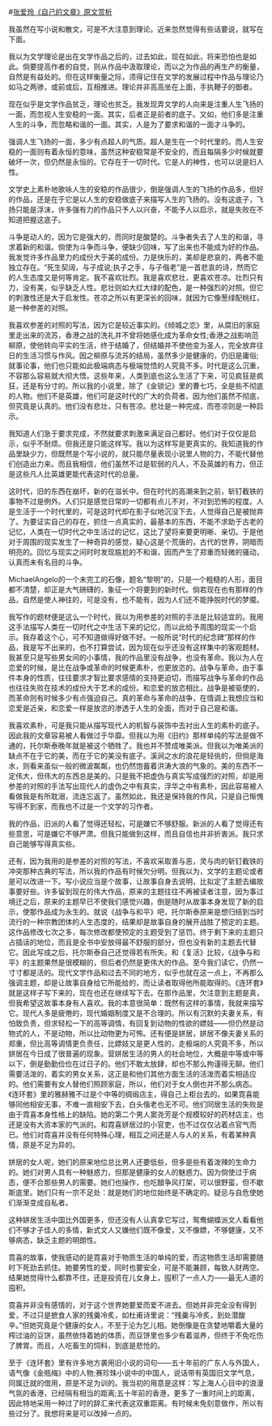 #[张爱玲《自己的文章》原文赏析](https://www.vrrw.net/wx/9923.html)

我虽然在写小说和散文，可是不大注意到理论。近来忽然觉得有些话要说，就写在下面。

我以为文学理论是出在文学作品之后的，过去如此，现在如此，将来恐怕也是如此。倘要提高作者的自觉，则从作品中汲取理论，而以之为作品的再生产的衡量，自然是有益处的。但在这样衡量之际，须得记住在文学的发展过程中作品与理论乃如马之两骖，或前或后，互相推进。理论并非高高坐在上面，手执鞭子的御者。

现在似乎是文学作品贫乏，理论也贫乏。我发现弄文学的人向来是注重人生飞扬的一面，而忽视人生安稳的一面。其实，后者正是前者的底子。又如，他们多是注重人生的斗争，而忽略和谐的一面。其实，人是为了要求和谐的一面才斗争的。

强调人生飞扬的一面，多少有点超人的气质。超人是生在一个时代里的。而人生安稳的一面则有着永恒的意味，虽然这种安稳常是不安全的，而且每隔多少时候就要破坏一次，但仍然是永恒的。它存在于一切时代。它是人的神性，也可以说是妇人性。

文学史上素朴地歌咏人生的安稳的作品很少，倒是强调人生的飞扬的作品多，但好的作品，还是在于它是以人生的安稳做底子来描写人生的飞扬的。没有这底子，飞扬只能是浮沫，许多强有力的作品只予人以兴奋，不能予人以启示，就是失败在不知道把握这底子。

斗争是动人的，因为它是强大的，而同时是酸楚的。斗争者失去了人生的和谐，寻求着新的和谐。倘使为斗争而斗争，便缺少回味，写了出来也不能成为好的作品。我发觉许多作品里力的成份大于美的成份。力是快乐的，美却是悲哀的，两者不能独立存在。“死生契阔，与子成说;执子之手，与子偕老”是一首悲哀的诗，然而它的人生态度又是何等肯定。我不喜欢壮烈。我是喜欢悲壮，更喜欢苍凉。壮烈只有力，没有美，似乎缺乏人性。悲壮则如大红大绿的配色，是一种强烈的对照。但它的刺激性还是大于启发性。苍凉之所以有更深长的回味，就因为它像葱绿配桃红，是一种参差的对照。



我喜欢参差的对照的写法，因为它是较近事实的。《倾城之恋》里，从腐旧的家庭里走出来的流苏，香港之战的洗礼并不曾将她感化成为革命女性;香港之战影响范柳原，使他转向平实的生活，终于结婚了，但结婚并不使他变为圣人，完全放弃往日的生活习惯与作风。因之柳原与流苏的结局，虽然多少是健康的，仍旧是庸俗;就事论事，他们也只能如此极端病态与极端觉悟的人究竟不多。时代是这么沉重，不容那么容易就大彻大悟。这些年来，人类到底也这么生活了下来，可见疯狂是疯狂，还是有分寸的。所以我的小说里，除了《金锁记》里的曹七巧，全是些不彻底的人物。他们不是英雄，他们可是这时代的广大的负荷者。因为他们虽然不彻底，但究竟是认真的。他们没有悲壮，只有苍凉。悲壮是一种完成，而苍凉则是一种启示。

我知道人们急于要求完成，不然就要求刺激来满足自己都好。他们对于仅仅是启示，似乎不耐烦。但我还是只能这样写。我以为这样写是更真实的。我知道我的作品里缺少力，但既然是个写小说的，就只能尽量表现小说里人物的力，不能代替他们创造出力来。而且我相信，他们虽然不过是软弱的凡人，不及英雄的有力，但正是这些凡人比英雄更能代表这时代的总量。

这时代，旧的东西在崩坏，新的在滋长中。但在时代的高潮来到之前，斩钉截铁的事物不过是例外。人们只是感觉日常的一切都有点儿不对，不对到恐怖的程度。人是生活于一个时代里的，可是这时代却在影子似地沉没下去，人觉得自己是被抛弃了。为要证实自己的存在，抓住一点真实的，最基本的东西，不能不求助于古老的记忆，人类在一切时代之中生活过的记忆，这比了望将来要更明晰、亲切。于是他对于周围的现实发生了一种奇异的感觉，疑心这是个荒唐的，古代的世界，阴暗而明亮的。回忆与现实之间时时发现尴尬的不和谐，因而产生了郑重而轻微的骚动，认真而未有名目的斗争。

MichaelAngelo的一个未完工的石像，题名“黎明”的，只是一个粗糙的人形，面目都不清楚，却正是大气磅礴的，象征一个将要到的新时代。倘若现在也有那样的作品，自然是使人神往的，可是没有，也不能有，因为人们还不能挣脱时代的梦魇。

我写作的题材便是这么一个时代，我以为用参差的对照的手法是比较适宜的。我用这手法描写人类在一切时代之中生活下来的记忆，而以此给予周围的现实一个启示。我存着这个心，可不知道做得好做不好。一般所说“时代的纪念碑”那样的作品，我是写不出来的，也不打算尝试，因为现在似乎还没有这样集中的客观题材。我甚至只是写些男女间的小事情，我的作品里没有战争，也没有革命。我以为人在恋爱的时候，是比在战争或革命的时候更素朴，也更放恣的。战争与革命，由于事件本身的性质，往往要求才智比要求感情的支持更迫切，而描写战争与革命的作品也往往失败在技术的成份大于艺术的成份。和恋爱的放恣相比，战争是被驱使的，而革命则有时候多少有点强迫自己。真的革命与革命的战争，在情调上我想应当和恋爱是近亲，和恋爱一样是放恣的渗透于人生的全面，而对于自己是和谐。

我喜欢素朴，可是我只能从描写现代人的机智与装饰中去衬出人生的素朴的底子。因此我的文章容易被人看做过于华靡。但我以为用《旧约》那样单纯的写法是做不通的，托尔斯泰晚年就是被这个牺牲了。我也并不赞成唯美派。但我以为唯美派的缺点不在于它的美，而在于它的美没有底子。溪涧之水的浪花是轻佻的，但倘是海水，则看来虽似一般的微波粼粼，也仍然饱蓄着洪涛大浪的气象的。美的东西不一定伟大，但伟大的东西总是美的。只是我不把虚伪与真实写成强烈的对照，却是用参差的对照的手法写出现代人的虚伪之中有真实，浮华之中有素朴，因此容易被人看做我是有所耽溺，流连忘返了。虽然如此，我还是保持我的作风，只是自己惭愧写得不到家，而我也不过是一个文学的习作者。

我的作品，旧派的人看了觉得还轻松，可是嫌它不够舒服。新派的人看了觉得还有些意思，可是嫌它不够严肃。但我只能做到这样，而且自信也并非折衷派。我只求自己能够写得真实些。

还有，因为我用的是参差的对照的写法，不喜欢采取善与恶，灵与肉的斩钉截铁的冲突那种古典的写法，所以我的作品有时候欠分明。但我以为，文学的主题论或者是可以改进一下。写小说应当是个故事，让故事自身去说明，比拟定了主题去编故事要好些。许多留到现在的伟大作品，原来的主题往往不再被读者注意，因为事过境迁之后，原来的主题早已不使我们感觉兴趣，倒是随时从故事本身发现了新的启示，使那作品成为永生的。就说《战争与和平》吧，托尔斯泰原来是想归结到当时流行的一种宗教团体的人生态度的，结果却是故事自身的展开战胜了预定的主题。这作品修改七次之多，每次修改都使预定的主题受到了惩罚。终于剩下来的主题只占插话的地位，而且是全书中安放得最不舒服的部分，但也没有新的主题去代替它。因此写成之后，托尔斯泰自己还觉得若有所失。和《复活》比较，《战争与和平》的主题果然是很模糊的，但后者仍然是更伟大的作品。至今我们读它，仍然一寸寸都是活的。现代文学作品和过去不同的地方，似乎也就在这一点上，不再那么强调主题，却是让故事自身给它所能给的，而让读者取得他所能取得的。《连环套》就是这样子写下来的，现在也还在继续写下去。在那作品里，欠注意到主题是真，但我希望这故事本身有人喜欢。我的本意很简单：既然有这样的事情，我就来描写它。现代人多是疲倦的，现代婚姻制度又是不合理的。所以有沉默的夫妻关系，有怕致负责，但求轻松一下的高等调情，有回复到动物的性欲的嫖妓——但仍然是动物式的人，不是动物，所以比动物更为可怖。还有便是姘居，姘居不像夫妻关系的郑重，但比高等调情更负责任，比嫖妓又是更人性的，走极端的人究竟不多，所以姘居在今日成了很普遍的现象。营姘居生活的男人的社会地位，大概是中等或中等以下，倒是勤勤俭俭在过日子的。他们不敢太放肆，却也不那么拘谨得无聊。他们需要活泼的，着实的男女关系，这正是和他们其他方面生活的活泼而着实相适应的。他们需要有女人替他们照顾家庭，所以，他们对于女人倒也并不那么病态。《连环套》里的雅赫雅不过是个中等的绸缎店主，得自己上柜台去的。如果霓喜能够同他相安无事，不难一直相安下去，白头偕老也无不可。他们同居生活的失败是由于霓喜本身性格上的缺陷。她的第二个男人窦尧芳是个规模较好的药材店主，也还是没有大资本家的气派的。和霓喜姘居过的小官吏，也不过仅仅沾着点官气而已。他们对霓喜并没有任何特殊心理，相互之间还是人与人的关系，有着某种真情，原是不足为异的。

姘居的女人呢，她们的原来地位总比男人还要低些，但多是些有着泼辣的生命力的。她们对男人具有一种魅惑力，但那是健康的女人的魅惑力。因为倘使过于病态，便不合那些男人的需要。她们也操作，也吃醋争风打架，可以很野蛮，但不歇斯底里。她们只有一宗不足处：就是她们的地位始终是不确定的。疑忌与自危使她们渐渐变成自私者。

这种姘居生活中国比外国更多，但还没有人认真拿它写过，鸳鸯蝴蝶派文人看看他们不够才子佳人的多情，新式文人又嫌他们既不像爱，又不像嫖，不够健康，又不够病态，缺乏主题的明朗性。

霓喜的故事，使我感动的是霓喜对于物质生活的单纯的爱，而这物质生活却需要随时下死劲去抓住。她要男性的爱，同时也要安全，可是不能兼顾，每致人财两空。结果她觉得什么都靠不住，还是投资在儿女身上，囤积了一点人力——最无人道的囤积。

霓喜并非没有感情的，对于这个世界她要爱而爱不进去。但她并非完全没有得到爱，不过只是摭食人家的残羹冷炙，如杜甫诗里说：“残羹与冷炙，到处潜酸辛。”但她究竟是个健康的女人，不至于沦为乞儿相。她倒像是在贪婪地嚼着大量的榨过油的豆饼，虽然依恃着她的体质，而豆饼里也多少有着滋养，但终于不免吃伤了脾胃。而且，人吃畜生的饲料，到底是悲怆的。

至于《连环套》里有许多地方袭用旧小说的词句——五十年前的广东人与外国人，语气像《金瓶梅》中的人物;赛珍珠小说中的中国人，说话带有英国旧文学气息，同属迁就的借用，原是不足为训的。我当初的用意是这样：写上海人心目中的浪漫气氛的香港，已经隔有相当的距离;五十年前的香港，更多了一重时间上的距离，因此特地采用一种过了时的辞汇来代表这双重距离。有时候未免刻意做作，所以有些过分了。我想将来是可以改掉一点的。

